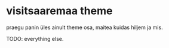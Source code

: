 # visitsaaremaa theme

praegu panin üles ainult theme osa, maitea kuidas hiljem ja mis.

TODO: everything else.